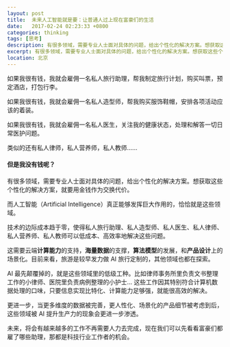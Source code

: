 ```yaml
---
layout: post
title:  未来人工智能就是要：让普通人过上现在富豪们的生活
date:   2017-02-24 02:23:33 +0800
categories: thinking
tags: [思考]
description: 有很多领域，需要专业人士面对具体的问题，给出个性化的解决方案。想获取这些个性化的解决方案，就要用金钱作为交换代价。而人工智能（Artificial Intelligence）真正能够发挥巨大作用的，恰恰就是这些领域。
excerpt: 有很多领域，需要专业人士面对具体的问题，给出个性化的解决方案。想获取这些个性化的解决方案，就要用金钱作为交换代价。而人工智能（Artificial Intelligence）真正能够发挥巨大作用的，恰恰就是这些领域 ……
location: 北京
---
```


如果我很有钱，我就会雇佣一名私人旅行助理，帮我制定旅行计划，购买叫票，预定酒店，打包行李。

如果我很有钱，我就会雇佣一名私人造型师，帮我购买服饰鞋帽，安排各项活动应该的着装。

如果我很有钱，我就会雇佣一名私人医生，关注我的健康状态，处理和解答一切日常医护问题。

类似的还有私人律师，私人营养师，私人教师......

#### 但是我没有钱呢？

有很多领域，需要专业人士面对具体的问题，给出个性化的解决方案。想获取这些个性化的解决方案，就要用金钱作为交换代价。

而人工智能（Artificial Intelligence）真正能够发挥巨大作用的，恰恰就是这些领域。

技术的边际成本趋于零，使得私人旅行助理、私人造型师、私人医生、私人律师、私人营养师、私人教师可以低成本、高效率地解决这些问题。

这需要云端**计算能力**的支持，**海量数据**的支撑，**算法模型**的发展，和**产品设计**上的场景化。目前来看，旅游是较早发力做 AI 旅行定制的，其他领域也都在探索。

AI 最先颠覆掉的，就是这些领域里的低级工种。比如律师事务所里负责文书整理工作的小律师、医院里负责病例整理的小护士... 这些工作因其特别符合计算机数据处理的口味，只要信息实现比特化、计算能力足够强，就能很高效的解决。

更进一步，当更多维度的数据被完善，更人性化、场景化的产品细节被考虑到后，这些领域被 AI 提升生产力的现象会更进一步渗透。

未来，将会有越来越多的工作不再需要人力去完成，现在我们可以先看看富豪们都雇了哪些助理，那都是科技行业工作者的机会。